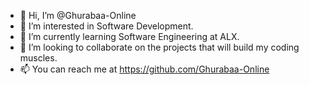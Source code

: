 - 👋 Hi, I’m @Ghurabaa-Online
- 👀 I’m interested in Software Development.
- 🌱 I’m currently learning Software Engineering at ALX.
- 💞️ I’m looking to collaborate on the projects that will build my coding muscles.
- 📫 You can reach me at https://github.com/Ghurabaa-Online

<!---
Ghurabaa-Online/Ghurabaa-Online is a ✨ special ✨ repository because its `README.md` (this file) appears on your GitHub profile.
You can click the Preview link to take a look at your changes.
--->
